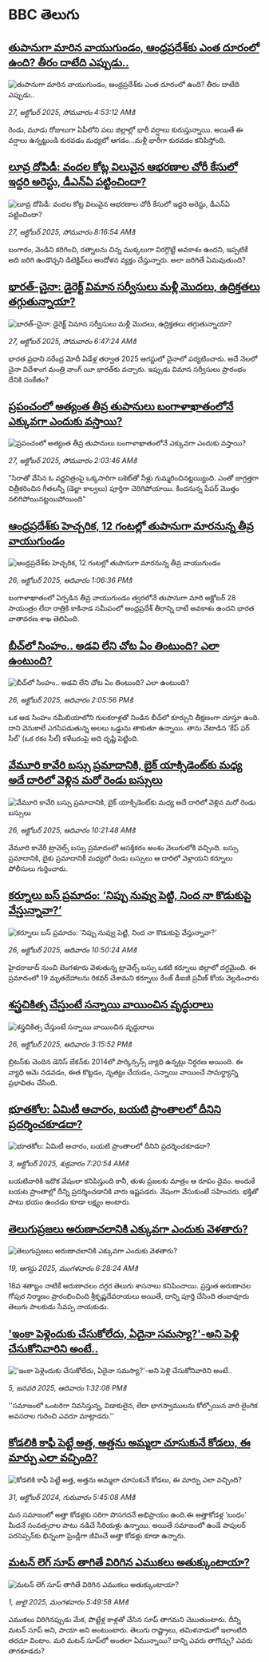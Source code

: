 # BBC తెలుగు## [తుపానుగా మారిన వాయుగుండం, ఆంధ్రప్రదేశ్‌కు ఎంత దూరంలో ఉంది? తీరం దాటేది ఎప్పుడు..](https://www.bbc.com/telugu/articles/cql9024kkz9o?at_medium=RSS&at_campaign=rss?at_campaign=githubrss)![తుపానుగా మారిన వాయుగుండం, ఆంధ్రప్రదేశ్‌కు ఎంత దూరంలో ఉంది? తీరం దాటేది ఎప్పుడు..](https://ichef.bbci.co.uk/ace/ws/240/cpsprodpb/bbad/live/41b84bc0-b309-11f0-ba75-093eca1ac29b.jpg)_27, అక్టోబర్ 2025, సోమవారం 4:53:12 AMకి_రెండు, మూడు రోజులుగా ఏపీలోని పలు జిల్లాల్లో భారీ వర్షాలు కురుస్తున్నాయి. అయితే ఈ వర్షాలు ఉన్నట్టుండి కురవడం మధ్యలో ఆగడం...మళ్లీ భారీగా కురవడం కనిపిస్తోంది.## [లూవ్ర దోపిడీ: వందల కోట్ల విలువైన ఆభరణాల చోరీ కేసులో ఇద్దరి అరెస్టు, డీఎన్‌ఏ పట్టించిందా?](https://www.bbc.com/telugu/articles/crreqjyzkqno?at_medium=RSS&at_campaign=rss?at_campaign=githubrss)![లూవ్ర దోపిడీ: వందల కోట్ల విలువైన ఆభరణాల చోరీ కేసులో ఇద్దరి అరెస్టు, డీఎన్‌ఏ పట్టించిందా?](https://ichef.bbci.co.uk/ace/ws/240/cpsprodpb/1c91/live/f5c7e080-b309-11f0-ba75-093eca1ac29b.jpg)_27, అక్టోబర్ 2025, సోమవారం 8:16:54 AMకి_బంగారం, వెండిని కరిగించి, రత్నాలను చిన్న ముక్కలుగా విరగ్గొట్టే అవకాశం ఉందని, ఇప్పటికే అది జరిగి ఉండొచ్చని డిటెక్టివ్‌లు ఆందోళన వ్యక్తం చేస్తున్నారు. అలా జరిగితే ఏమవుతుంది?## [భారత్-చైనా: డైరెక్ట్ విమాన సర్వీసులు మళ్లీ మొదలు, ఉద్రిక్తతలు తగ్గుతున్నాయా? ](https://www.bbc.com/telugu/articles/cdjrxzddjg3o?at_medium=RSS&at_campaign=rss?at_campaign=githubrss)![భారత్-చైనా: డైరెక్ట్ విమాన సర్వీసులు మళ్లీ మొదలు, ఉద్రిక్తతలు తగ్గుతున్నాయా? ](https://ichef.bbci.co.uk/ace/ws/240/cpsprodpb/2734/live/c1b28ea0-b2fd-11f0-acc3-1d368c3eeffb.jpg)_27, అక్టోబర్ 2025, సోమవారం 6:47:24 AMకి_భారత ప్రధాని నరేంద్ర మోదీ ఏడేళ్ల తర్వాత 2025 ఆగస్టులో చైనాలో పర్యటించారు. అదే నెలలో చైనా విదేశాంగ మంత్రి వాంగ్ యీ భారత్‌కు వచ్చారు. ఇప్పుడు విమాన సర్వీసులు ప్రారంభం దేనికి సంకేతం?## [ప్రపంచంలో అత్యంత తీవ్ర తుపానులు బంగాళాఖాతంలోనే ఎక్కువగా ఎందుకు వస్తాయి?](https://www.bbc.com/telugu/articles/cpq1ne14l17o?at_medium=RSS&at_campaign=rss?at_campaign=githubrss)![ప్రపంచంలో అత్యంత తీవ్ర తుపానులు బంగాళాఖాతంలోనే ఎక్కువగా ఎందుకు వస్తాయి?](https://ichef.bbci.co.uk/ace/ws/240/cpsprodpb/780a/live/39cc9330-b2d2-11f0-aecd-7ba804fd8eb6.jpg)_27, అక్టోబర్ 2025, సోమవారం 2:03:46 AMకి_"సిరాతో వేసిన ఓ వర్ణచిత్రంపై ఒక్కసారిగా బకెట్‌తో నీళ్లు గుమ్మరించినట్టయ్యింది. ఎంతో జాగ్రత్తగా చిత్రీకరించిన గీతలన్నీ (డెల్టా కాల్వలు) పూర్తిగా చెరిగిపోయాయి. కిందనున్న పేపర్ మొత్తం నలిగిపోయినట్టయిపోయింది"## [ఆంధ్రప్రదేశ్‌కు హెచ్చరిక, 12 గంటల్లో తుపానుగా మారనున్న  తీవ్ర వాయుగుండం](https://www.bbc.com/telugu/articles/cd04v5y2m9ro?at_medium=RSS&at_campaign=rss?at_campaign=githubrss)![ఆంధ్రప్రదేశ్‌కు హెచ్చరిక, 12 గంటల్లో తుపానుగా మారనున్న  తీవ్ర వాయుగుండం](https://ichef.bbci.co.uk/ace/ws/240/cpsprodpb/c35f/live/48a696c0-b26a-11f0-aa13-0b0479f6f42a.jpg)_26, అక్టోబర్ 2025, ఆదివారం 1:06:36 PMకి_బంగాళాఖాతంలో ఏర్పడిన తీవ్ర వాయుగుండం త్వరలోనే తుపానుగా మారి అక్టోబర్ 28 సాయంత్రం లేదా రాత్రికి కాకినాడ సమీపంలో ఆంధ్రప్రదేశ్ తీరాన్ని దాటే అవకాశం ఉందని భారత వాతావరణ శాఖ తెలిపింది.## [బీచ్‌లో సింహం.. అడవి లేని చోట ఏం తింటుంది? ఎలా ఉంటుంది?](https://www.bbc.com/telugu/articles/cvgml33rkzvo?at_medium=RSS&at_campaign=rss?at_campaign=githubrss)![బీచ్‌లో సింహం.. అడవి లేని చోట ఏం తింటుంది? ఎలా ఉంటుంది?](https://ichef.bbci.co.uk/ace/ws/240/cpsprodpb/bdff/live/f205d830-a981-11f0-aadf-67089d83f70a.jpg)_26, అక్టోబర్ 2025, ఆదివారం 2:05:56 PMకి_ఒక ఆడ సింహం నమీబియాలోని గులకరాళ్లతో నిండిన  బీచ్‌లో కూర్చుని తీక్షణంగా చూస్తూ ఉంది. దాని వెనుకాలే ఎగసిపడుతున్న అలలు ఒడ్డును తాకుతూ ఉన్నాయి.
తాను వేటాడిన ‘కేప్ ఫర్ సీల్’ (ఒక రకం సీల్‌) కళేబరంపై అది దృష్టి పెట్టింది.## [వేమూరి కావేరి బస్సు ప్రమాదానికి, బైక్ యాక్సిడెంట్‌కు మధ్య అదే దారిలో వెళ్లిన మరో రెండు బస్సులు](https://www.bbc.com/telugu/articles/c04gewygn3xo?at_medium=RSS&at_campaign=rss?at_campaign=githubrss)![వేమూరి కావేరి బస్సు ప్రమాదానికి, బైక్ యాక్సిడెంట్‌కు మధ్య అదే దారిలో వెళ్లిన మరో రెండు బస్సులు](https://ichef.bbci.co.uk/ace/ws/240/cpsprodpb/922f/live/757256f0-b254-11f0-88ff-0fffddb748dd.png)_26, అక్టోబర్ 2025, ఆదివారం 10:21:48 AMకి_వేమూరి కావేరీ ట్రావెల్స్ బస్సు ప్రమాదంలో ఆసక్తికరం అంశం వెలుగులోకి వచ్చింది.  బస్సు ప్రమాదానికి, బైకు ప్రమాదానికీ మధ్యలో రెండు బస్సులు ఆ దారిలో వెళ్లాయని కర్నూలు  పోలీసులు గుర్తించారు.## [కర్నూలు బస్ ప్రమాదం: ‘నిప్పు నువ్వు పెట్టి, నింద నా కొడుకుపై వేస్తున్నావా?’](https://www.bbc.com/telugu/articles/cjr0nr4q5z3o?at_medium=RSS&at_campaign=rss?at_campaign=githubrss)![కర్నూలు బస్ ప్రమాదం: ‘నిప్పు నువ్వు పెట్టి, నింద నా కొడుకుపై వేస్తున్నావా?’](https://ichef.bbci.co.uk/ace/ws/240/cpsprodpb/2d46/live/6653eb40-b257-11f0-b2a1-6f537f66f9aa.png)_26, అక్టోబర్ 2025, ఆదివారం 10:50:24 AMకి_హైదరాబాద్ నుంచి బెంగళూరు వెళుతున్న ట్రావెల్స్ బస్సు ఒకటి కర్నూలు జిల్లాలో దగ్ధమైంది.
ఈ ప్రమాదంలో 19 మృతదేహాలను రికవర్ చేశామని కర్నూలు రేంజ్ డీఐజీ ప్రవీణ్ కోయ వెల్లడించారు## [శస్త్రచికిత్స చేస్తుంటే సన్నాయి వాయించిన వృద్ధురాలు](https://www.bbc.com/telugu/articles/cvgw4x28lx4o?at_medium=RSS&at_campaign=rss?at_campaign=githubrss)![శస్త్రచికిత్స చేస్తుంటే సన్నాయి వాయించిన వృద్ధురాలు](https://ichef.bbci.co.uk/ace/ws/240/cpsprodpb/2f4b/live/1bec4da0-b27e-11f0-b2a1-6f537f66f9aa.png)_26, అక్టోబర్ 2025, ఆదివారం 3:15:52 PMకి_బ్రిటన్‌కు చెందిన డెనిస్ బేకన్‌కు 2014లో పార్కిన్సన్స్ వ్యాధి ఉన్నట్లు నిర్ధరణ అయింది. ఈ వ్యాధి ఆమె నడవడం, ఈత కొట్టడం, నృత్యం చేయడం, సన్నాయి వాయించే సామర్థ్యాన్ని ప్రభావితం చేసింది.## [భూతకోల: ఏమిటీ ఆచారం, బయటి ప్రాంతాలలో దీనిని ప్రదర్శించకూడదా?](https://www.bbc.com/telugu/articles/cr5qjnvzg7no?at_medium=RSS&at_campaign=rss?at_campaign=githubrss)![భూతకోల: ఏమిటీ ఆచారం, బయటి ప్రాంతాలలో దీనిని ప్రదర్శించకూడదా?](https://ichef.bbci.co.uk/ace/ws/240/cpsprodpb/c56a/live/c8838e90-9f8f-11f0-b741-177e3e2c2fc7.jpg)_3, అక్టోబర్ 2025, శుక్రవారం 7:20:54 AMకి_బయటివారికి ఇదొక వేషంలా కనిపిస్తుంది కానీ, తుళు ప్రజలకు మాత్రం ఆ రూపం దైవం. అందుకే బయట ప్రాంతాల్లో దీన్ని ప్రదర్శించడానికి వారు ఇష్టపడరు. వేషంగా వేసుకుంటే సహించరు. భక్తితో పాటు భయం ఉంచడం కూడా లక్ష్యం అంటారు.## [తెలుగుప్రజలు అరుణాచలానికి ఎక్కువగా ఎందుకు వెళతారు?](https://www.bbc.com/telugu/articles/c8jp32zrzxpo?at_medium=RSS&at_campaign=rss?at_campaign=githubrss)![తెలుగుప్రజలు అరుణాచలానికి ఎక్కువగా ఎందుకు వెళతారు?](https://ichef.bbci.co.uk/ace/ws/240/cpsprodpb/cf2d/live/01932bf0-7d85-11f0-98a0-956f61945264.jpg)_19, ఆగస్టు 2025, మంగళవారం 6:28:24 AMకి_18వ శతాబ్దం నాటికే అరుణాచలం దగ్గర తెలుగు శాసనాలు కనిపించాయి. ప్రస్తుత అరుణాచల గోపుర నిర్మాణం ప్రారంభించింది శ్రీకృష్ణదేవరాయలు అయితే, దాన్ని పూర్తి చేసింది తంజావూరు తెలుగు పాలకుడు సేవప్ప నాయకుడు.## ['ఇంకా పెళ్లెందుకు చేసుకోలేదు, ఏదైనా సమస్యా?'-అని పెళ్లి చేసుకోనివారిని అంటే..](https://www.bbc.com/telugu/articles/cgq1w3lz7yyo?at_medium=RSS&at_campaign=rss?at_campaign=githubrss)!['ఇంకా పెళ్లెందుకు చేసుకోలేదు, ఏదైనా సమస్యా?'-అని పెళ్లి చేసుకోనివారిని అంటే..](https://ichef.bbci.co.uk/ace/ws/240/cpsprodpb/f6de/live/72c94a60-cb3e-11ef-87df-d575b9a434a4.jpg)_5, జనవరి 2025, ఆదివారం 1:32:08 PMకి_''సమాజంలో ఒంటరిగా నివసిస్తున్న, విడాకులైన, లేదా భాగస్వాములను కోల్పోయిన వారి లైంగిక అవసరాల గురించి ఎవరూ మాట్లాడరు.''## [కోడలికి కాఫీ పెట్టే అత్త, అత్తను అమ్మలా చూసుకునే కోడలు, ఈ మార్పు ఎలా వచ్చింది?](https://www.bbc.com/telugu/articles/c1l41zl8el2o?at_medium=RSS&at_campaign=rss?at_campaign=githubrss)![కోడలికి కాఫీ పెట్టే అత్త, అత్తను అమ్మలా చూసుకునే కోడలు, ఈ మార్పు ఎలా వచ్చింది?](https://ichef.bbci.co.uk/ace/ws/240/cpsprodpb/2b61/live/9176a6d0-8b0e-11ef-a81b-b1eda9741da3.jpg)_31, అక్టోబర్ 2024, గురువారం 5:45:08 AMకి_మన సమాజంలో అత్తా కోడళ్లకు సరిగా పొసగదనే అభిప్రాయం ఉంది.ఈ అత్తాకోడళ్ల ‘బంధం’ మీదనే సంవత్సరాల పాటు నడిచే సీరియళ్లు ఉన్నాయి. అయితే సమాజంలో ఉండే పాపులర్ పరసెప్సన్‌కు భిన్నంగా ఫ్రెండ్లీగా జీవించే అత్తా కోడళ్లు కూడా ఉన్నారు.## [మటన్ లెగ్ సూప్ తాగితే విరిగిన ఎముకలు అతుక్కుంటాయా?](https://www.bbc.com/telugu/articles/c0l4g92j8kzo?at_medium=RSS&at_campaign=rss?at_campaign=githubrss)![మటన్ లెగ్ సూప్ తాగితే విరిగిన ఎముకలు అతుక్కుంటాయా?](https://ichef.bbci.co.uk/ace/ws/240/cpsprodpb/b31e/live/cce532c0-6d41-11f0-9462-bb509dc78127.jpg)_1, జులై 2025, మంగళవారం 5:49:58 AMకి_ఎముకలు విరిగినప్పుడు మేక, పొట్టేళ్ల కాళ్లతో చేసిన సూప్ తాగమని చెబుతుంటారు. దీన్ని మటన్ సూప్ అని, పాయా అని అంటుంటారు. తెలుగు రాష్ట్రాలు, తమిళనాడులో ఇలాంటిది తరచూ వింటాం. మరి మటన్ సూప్‌లో అంతలా ఏమున్నాయి? దాన్ని ఎవరు తాగొచ్చు? ఎవరు తాగకూడదు?